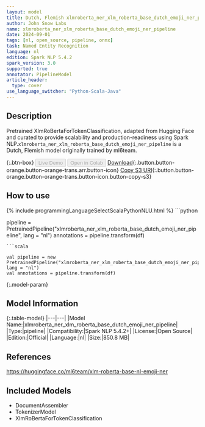 ```yaml
---
layout: model
title: Dutch, Flemish xlmroberta_ner_xlm_roberta_base_dutch_emoji_ner_pipeline pipeline XlmRoBertaForTokenClassification from ml6team
author: John Snow Labs
name: xlmroberta_ner_xlm_roberta_base_dutch_emoji_ner_pipeline
date: 2024-09-01
tags: [nl, open_source, pipeline, onnx]
task: Named Entity Recognition
language: nl
edition: Spark NLP 5.4.2
spark_version: 3.0
supported: true
annotator: PipelineModel
article_header:
  type: cover
use_language_switcher: "Python-Scala-Java"
---
```


## Description

Pretrained XlmRoBertaForTokenClassification, adapted from Hugging Face and curated to provide scalability and production-readiness using Spark NLP.`xlmroberta_ner_xlm_roberta_base_dutch_emoji_ner_pipeline` is a Dutch, Flemish model originally trained by ml6team.

{:.btn-box}
<button class="button button-orange" disabled>Live Demo</button>
<button class="button button-orange" disabled>Open in Colab</button>
[Download](https://s3.amazonaws.com/auxdata.johnsnowlabs.com/public/models/xlmroberta_ner_xlm_roberta_base_dutch_emoji_ner_pipeline_nl_5.4.2_3.0_1725152245845.zip){:.button.button-orange.button-orange-trans.arr.button-icon}
[Copy S3 URI](s3://auxdata.johnsnowlabs.com/public/models/xlmroberta_ner_xlm_roberta_base_dutch_emoji_ner_pipeline_nl_5.4.2_3.0_1725152245845.zip){:.button.button-orange.button-orange-trans.button-icon.button-copy-s3}

## How to use



<div class="tabs-box" markdown="1">
{% include programmingLanguageSelectScalaPythonNLU.html %}
```python

pipeline = PretrainedPipeline("xlmroberta_ner_xlm_roberta_base_dutch_emoji_ner_pipeline", lang = "nl")
annotations =  pipeline.transform(df)   

```
```scala

val pipeline = new PretrainedPipeline("xlmroberta_ner_xlm_roberta_base_dutch_emoji_ner_pipeline", lang = "nl")
val annotations = pipeline.transform(df)

```
</div>

{:.model-param}
## Model Information

{:.table-model}
|---|---|
|Model Name:|xlmroberta_ner_xlm_roberta_base_dutch_emoji_ner_pipeline|
|Type:|pipeline|
|Compatibility:|Spark NLP 5.4.2+|
|License:|Open Source|
|Edition:|Official|
|Language:|nl|
|Size:|850.8 MB|

## References

https://huggingface.co/ml6team/xlm-roberta-base-nl-emoji-ner

## Included Models

- DocumentAssembler
- TokenizerModel
- XlmRoBertaForTokenClassification